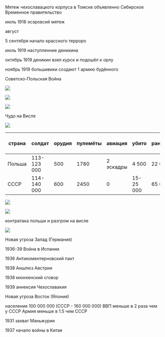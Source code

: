 




Мятеж чехославацкого корпуса в Томске объявленно Сибирское Временное правительство

июль 1918 эсэровсий мятеж

август 


5 сентября начало крассного терроро




июль 1919 наступленние деникина

октябрь 1919 деникин взял курск и подошёл к орлу

ноябрь 1919 большивики создают 1 армию будённого


Советско-Польская Война




![](https://upload.wikimedia.org/wikipedia/commons/5/57/PBW_March_1919.svg)

![](https://upload.wikimedia.org/wikipedia/commons/d/d4/PBW_December_1919.png)


![](https://upload.wikimedia.org/wikipedia/commons/8/85/PBW_June_1920.png)



Чудо на Висле


![](https://upload.wikimedia.org/wikipedia/commons/2/25/PBW_August_1920.png)

| страна | солдат            | орудия | пулемёты | авиация   | убито     | раннено | пропало без вести | пленнено |
|--------|-------------------|--------|----------|-----------|-----------|---------|-------------------|----------|
| Польша | 113-123 000       | 500    | 1780     | 2 эскадры | 4 500     | 22 000  | 10 000            | 0        |
| СССР   | 114-140 000       | 600    | 2450     | 0         | 15-25 000                               | 65 000   |


![](https://upload.wikimedia.org/wikipedia/commons/b/b5/Battle_of_Warsaw_-_Phase_1_-_en.svg)

![](https://upload.wikimedia.org/wikipedia/commons/9/9c/Battle_of_Warsaw_-_Phase_2.png)



контратака польши и разгром на висле



![](https://upload.wikimedia.org/wikipedia/commons/f/f0/Rzeczpospolita_1937.svg)


Новая угроза Запад (Германия)

1936-39 Война в Испании

1936 Антикоментерновский пакт

1938 Аншлюз Австрии

1938 мюнхенский сговор

1939 аннексия Чехославакия







Новая угроза Восток (Япония)

население 100 000 000 (СССР - 160 000 000)
ВВП меньше в 2 раза чем у СССР
Армия меньше в 1.5 чем СССР

1931 захват Маньжурии

1937 начало войны в Китае








































